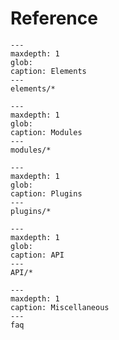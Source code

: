# Reference

```{toctree}
---
maxdepth: 1
glob:
caption: Elements
---
elements/*
```

```{toctree}
---
maxdepth: 1
glob:
caption: Modules
---
modules/*
```

```{toctree}
---
maxdepth: 1
glob:
caption: Plugins
---
plugins/*
```

```{toctree}
---
maxdepth: 1
glob:
caption: API
---
API/*
```

```{toctree}
---
maxdepth: 1
caption: Miscellaneous
---
faq
```

